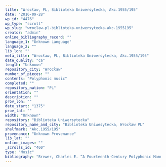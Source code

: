 ```yaml
---
title: "Wrocław, PL, Biblioteka Uniwersytecka, Akc.1955/195"
date: "2016-09-28"
wp_id: "4476"
wp_type: "scroll"
wp_slug: "wroclaw-pl-biblioteka-uniwersytecka-akc-1955195"
creator: "admin"
online_bibliography_record: ""
language_1: "Unknown Language"
language_2: ""
lib_lon: ""
meta_title: "Wrocław, PL, Biblioteka Uniwersytecka, Akc.1955/195"
date_quality: "ca"
length: "Unknown"
repository_city: "Wrocław"
number_of_pieces: ""
contents: "Polyphonic music"
completed: ""
repository_nation: "PL"
orientation: ""
description: ""
prov_lon: ""
date_start: "1375"
prov_lat: ""
width: "Unknown"
repository: "Biblioteka Uniwersytecka"
repository_name_and_city: "Biblioteka Uniwesytecka, Wrocław PL"
shelfmark: "Akc.1955/195"
provenance: "Unknown Provenance"
lib_lat: ""
online_images: ""
_scrolls_id: "460"
type: "Music"
bibliography: "Brewer, Charles E. “A Fourteenth-Century Polyphonic Manuscript Rediscovered.” Studia Musicologica Academiae Scientiarum Hungaricae 24, no. 1/2 (1982): 5–19.<br/> Gancarczyk, Paweł. “Abbot Martin Rinkenberg and the Origins of the ‘Glogauer Liederbuch.’” Early Music 37, no. 1 (February 1, 2009): 27–36."
---
```



